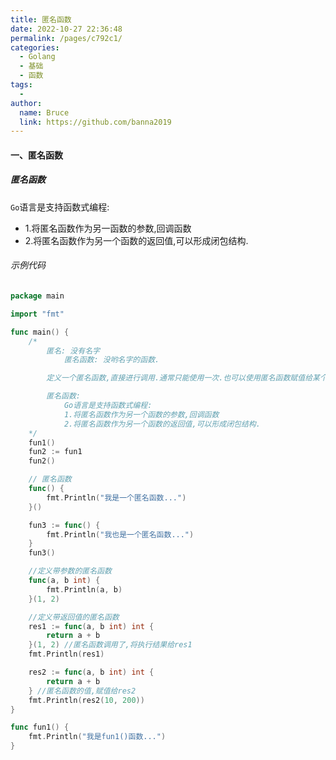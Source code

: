 ```yaml
---
title: 匿名函数
date: 2022-10-27 22:36:48
permalink: /pages/c792c1/
categories:
  - Golang
  - 基础
  - 函数
tags:
  - 
author: 
  name: Bruce
  link: https://github.com/banna2019
---
```

#### 一、匿名函数

##### 匿名函数

`Go`语言是支持函数式编程:

- 1.将匿名函数作为另一函数的参数,回调函数
- 2.将匿名函数作为另一个函数的返回值,可以形成闭包结构.



###### 示例代码

```go
package main

import "fmt"

func main() {
	/*
		匿名: 没有名字
			匿名函数: 没哟名字的函数.

		定义一个匿名函数,直接进行调用.通常只能使用一次.也可以使用匿名函数赋值给某个函数变量,那么就可以调用多次了.

		匿名函数:
			Go语言是支持函数式编程:
			1.将匿名函数作为另一个函数的参数,回调函数
			2.将匿名函数作为另一个函数的返回值,可以形成闭包结构.
	*/
	fun1()
	fun2 := fun1
	fun2()

	// 匿名函数
	func() {
		fmt.Println("我是一个匿名函数...")
	}()

	fun3 := func() {
		fmt.Println("我也是一个匿名函数...")
	}
	fun3()

	//定义带参数的匿名函数
	func(a, b int) {
		fmt.Println(a, b)
	}(1, 2)

	//定义带返回值的匿名函数
	res1 := func(a, b int) int {
		return a + b
	}(1, 2) //匿名函数调用了,将执行结果给res1
	fmt.Println(res1)

	res2 := func(a, b int) int {
		return a + b
	} //匿名函数的值,赋值给res2
	fmt.Println(res2(10, 200))
}

func fun1() {
	fmt.Println("我是fun1()函数...")
}
```

